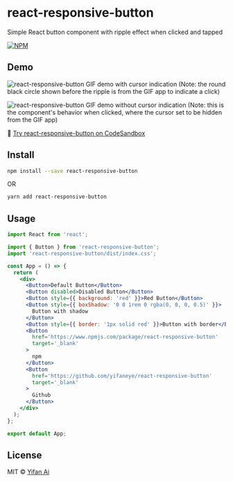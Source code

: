 # react-responsive-button

Simple React button component with ripple effect when clicked and tapped

[![NPM](https://img.shields.io/npm/v/react-responsive-button.svg)](https://www.npmjs.com/package/react-responsive-button)

## Demo

![react-responsive-button GIF demo with cursor indication](https://yifanai.s3-ap-southeast-2.amazonaws.com/button/buttons-with-cursor.gif)
(Note: the round black circle shown before the ripple is from the GIF app to indicate a click)

![react-responsive-button GIF demo without cursor indication](https://yifanai.s3-ap-southeast-2.amazonaws.com/button/buttons-no-cursor.gif)
(Note: this is the component's behavior when clicked, where the cursor set to be hidden from the GIF app)

🚀 [Try react-responsive-button on CodeSandbox](https://codesandbox.io/s/react-responsive-button-nvn2x?file=/src/App.js)

## Install

```bash
npm install --save react-responsive-button
```
OR
```bash
yarn add react-responsive-button
```

## Usage

```jsx
import React from 'react';

import { Button } from 'react-responsive-button';
import 'react-responsive-button/dist/index.css';

const App = () => {
  return (
    <div>
      <Button>Default Button</Button>
      <Button disabled>Disabled Button</Button>
      <Button style={{ background: 'red' }}>Red Button</Button>
      <Button style={{ boxShadow: '0 0 1rem 0 rgba(0, 0, 0, 0.5)' }}>
        Button with shadow
      </Button>
      <Button style={{ border: '1px solid red' }}>Button with border</Button>
      <Button
        href='https://www.npmjs.com/package/react-responsive-button'
        target='_blank'
      >
        npm
      </Button>
      <Button
        href='https://github.com/yifaneye/react-responsive-button'
        target='_blank'
      >
        Github
      </Button>
    </div>
  );
};

export default App;
```

## License

MIT © [Yifan Ai](https://github.com/react-responsive-button)
